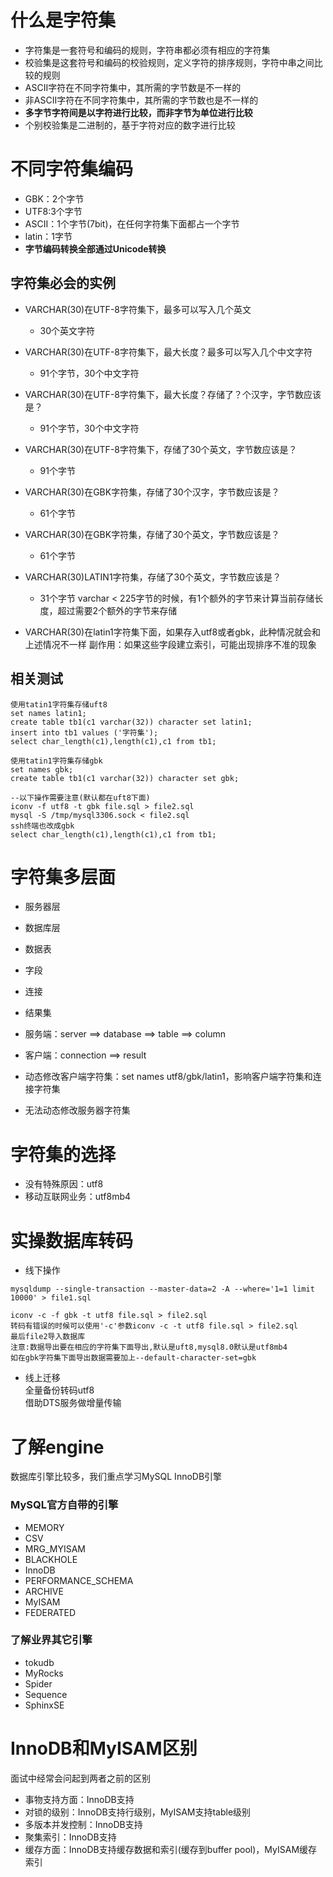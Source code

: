 # 什么是字符集

- 字符集是一套符号和编码的规则，字符串都必须有相应的字符集
- 校验集是这套符号和编码的校验规则，定义字符的排序规则，字符中串之间比较的规则
- ASCII字符在不同字符集中，其所需的字节数是不一样的
- 非ASCII字符在不同字符集中，其所需的字节数也是不一样的
- **多字节字符间是以字符进行比较，而非字节为单位进行比较**
- 个别校验集是二进制的，基于字符对应的数字进行比较

# 不同字符集编码

- GBK：2个字节
- UTF8:3个字节
- ASCII：1个字节(7bit)，在任何字符集下面都占一个字节
- latin：1字节
- **字节编码转换全部通过Unicode转换**

## 字符集必会的实例

- VARCHAR(30)在UTF-8字符集下，最多可以写入几个英文
	- 30个英文字符
- VARCHAR(30)在UTF-8字符集下，最大长度？最多可以写入几个中文字符
	- 91个字节，30个中文字符
- VARCHAR(30)在UTF-8字符集下，最大长度？存储了？个汉字，字节数应该是？
	- 91个字节，30个中文字符
- VARCHAR(30)在UTF-8字符集下，存储了30个英文，字节数应该是？
	- 91个字节
- VARCHAR(30)在GBK字符集，存储了30个汉字，字节数应该是？
	- 61个字节
- VARCHAR(30)在GBK字符集，存储了30个英文，字节数应该是？
	- 61个字节	
- VARCHAR(30)LATIN1字符集，存储了30个英文，字节数应该是？
	- 31个字节
varchar < 225字节的时候，有1个额外的字节来计算当前存储长度，超过需要2个额外的字节来存储

- VARCHAR(30)在latin1字符集下面，如果存入utf8或者gbk，此种情况就会和上述情况不一样
  副作用：如果这些字段建立索引，可能出现排序不准的现象
  
## 相关测试

```
使用tatin1字符集存储uft8
set names latin1;
create table tb1(c1 varchar(32)) character set latin1;
insert into tb1 values ('字符集');
select char_length(c1),length(c1),c1 from tb1;

使用tatin1字符集存储gbk
set names gbk;
create table tb1(c1 varchar(32)) character set gbk;

--以下操作需要注意(默认都在uft8下面)
iconv -f utf8 -t gbk file.sql > file2.sql
mysql -S /tmp/mysql3306.sock < file2.sql
ssh终端也改成gbk
select char_length(c1),length(c1),c1 from tb1;

``` 


# 字符集多层面

- 服务器层                     
- 数据库层
- 数据表
- 字段
- 连接
- 结果集

- 服务端：server ==> database ==> table ==> column
- 客户端：connection ==> result
- 动态修改客户端字符集：set names utf8/gbk/latin1，影响客户端字符集和连接字符集
- 无法动态修改服务器字符集

# 字符集的选择

- 没有特殊原因：utf8
- 移动互联网业务：utf8mb4

# 实操数据库转码

- 线下操作
```
mysqldump --single-transaction --master-data=2 -A --where='1=1 limit 10000' > file1.sql

iconv -c -f gbk -t utf8 file.sql > file2.sql
转码有错误的时候可以使用'-c'参数iconv -c -t utf8 file.sql > file2.sql
最后file2导入数据库
注意:数据导出要在相应的字符集下面导出,默认是uft8,mysql8.0默认是utf8mb4
如在gbk字符集下面导出数据需要加上--default-character-set=gbk 
```



- 线上迁移  
全量备份转码utf8  
借助DTS服务做增量传输 


# 了解engine

数据库引擎比较多，我们重点学习MySQL InnoDB引擎 

### MySQL官方自带的引擎

- MEMORY            
- CSV               
- MRG_MYISAM        
- BLACKHOLE         
- InnoDB            
- PERFORMANCE_SCHEMA
- ARCHIVE           
- MyISAM            
- FEDERATED         

### 了解业界其它引擎

- tokudb
- MyRocks
- Spider
- Sequence
- SphinxSE

# InnoDB和MyISAM区别

面试中经常会问起到两者之前的区别  

- 事物支持方面：InnoDB支持
- 对锁的级别：InnoDB支持行级别，MyISAM支持table级别
- 多版本并发控制：InnoDB支持
- 聚集索引：InnoDB支持
- 缓存方面：InnoDB支持缓存数据和索引(缓存到buffer pool)，MyISAM缓存索引

